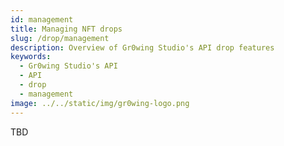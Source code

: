 ```yaml
---
id: management
title: Managing NFT drops
slug: /drop/management
description: Overview of Gr0wing Studio's API drop features
keywords:
  - Gr0wing Studio's API
  - API
  - drop
  - management
image: ../../static/img/gr0wing-logo.png
---
```


TBD
